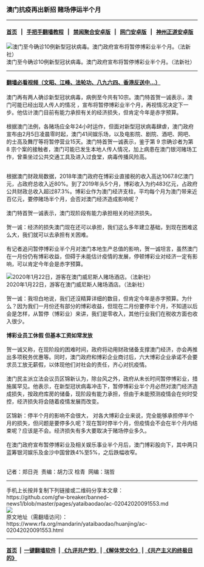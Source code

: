 ### 澳门抗疫再出新招   赌场停运半个月
------------------------

#### [首页](https://github.com/gfw-breaker/banned-news1/blob/master/README.md) &nbsp;&nbsp;|&nbsp;&nbsp; [手把手翻墙教程](https://github.com/gfw-breaker/guides/wiki) &nbsp;&nbsp;|&nbsp;&nbsp; [禁闻聚合安卓版](https://github.com/gfw-breaker/bn-android) &nbsp;&nbsp;|&nbsp;&nbsp; [网门安卓版](https://github.com/oGate2/oGate) &nbsp;&nbsp;|&nbsp;&nbsp; [神州正道安卓版](https://github.com/SzzdOgate/update) 



<div id="headerimg">
 <img alt="
澳门至今确诊10例新型冠状病毒。澳门政府宣布将暂停博彩业半个月。（法新社）" src="https://www.rfa.org/mandarin/yataibaodao/huanjing/ac-02042020091553.html/000_1OO6MX.jpg/@@images/05339c11-1cd7-462f-8d92-dc1811d2564e.jpeg" title="
澳门至今确诊10例新型冠状病毒。澳门政府宣布将暂停博彩业半个月。（法新社）"/>
 <div id="headerimgcontents">
  <div id="headerimgcaption">
   <span>
    澳门至今确诊10例新型冠状病毒。澳门政府宣布将暂停博彩业半个月。（法新社）
   </span>
   <!-- zoomattribute -->
  </div>
  <!-- headerimgcaption -->
 </div>
 <!-- headerimagecontents -->
</div>

<hr/>


#### [翻墙必看视频（文昭、江峰、法轮功、八九六四、香港反送中...）](https://github.com/gfw-breaker/banned-news1/blob/master/pages/link3.md)

<div id="storytext">
 <div>
  <div class="slot_header">
  </div>
 </div>
 <p>
 </p>
 <p>
  澳门再有两人确诊新型冠状病毒，病例至今共有10宗。澳门特首贺一诚表示，澳门可能已经出现人传人的情况 ，宣布将暂停博彩业半个月，再视情况决定下一步。他估计澳门目前有能力承担有关的经济损失，但肯定今年是赤字预算。
  <br/>
  <br/>
  根据澳门法例，各赌场应全年24小时运作，但面对新型冠状病毒肆虐，澳门政府宣布由2月5日凌晨零时起，澳门41间娱乐场，以及电影院、剧院、酒吧、网吧、的士高及舞厅等将暂停营业15天。澳门特首贺一诚表示，鉴于第 9 宗确诊者为第 8 宗个案的接触者，澳门可能已发生本地人传人情况，加上病患在澳门银河赌场工作，曾乘坐过公共交通工具及进入过食堂，病毒传播风险高。
 </p>
 <p>
 </p>
 <p>
  <br/>
  根据澳门财政局数据，2018年澳门政府在博彩业直接税的收入高达1067.8亿澳门元，占政府总收入近80%。到了2019年头5个月，博彩收入为约483亿元，占政府公共财政总收入超过87.3%。博彩业作为澳门经济支柱，平均每个月为澳门带来近百亿元，要停赌场半个月，会否对澳门经济造成影响呢？
  <br/>
  <br/>
  澳门特首贺一诚表示，澳门现阶段有能力承担相关的经济损失。
  <br/>
  <br/>
  贺一诚：经济的损失澳门现在还可以承担，我们这么多年建立基础，到现在困难这么大，我们就可以去承担有关困难。
  <br/>
  <br/>
  有记者追问暂停博彩业半个月对澳门本地生产总值的影响，贺一诚坦言，虽然澳门在一月份仍有博彩收益，但碍于未能估计疫情的发展，停顿博彩业对经济一定有影响，可以肯定今年会是赤字预算。
 </p>
 <p>
 </p>
 <p>
  <div class="image-inline captioned" style="width:1500px;">
   <div style="width:1500px;">
    <img alt="2020年1月22日，游客在澳门威尼斯人赌场酒店。（法新社）" src="https://www.rfa.org/mandarin/yataibaodao/huanjing/ac-02042020091553.html/000_1OO6MS.jpg" title="2020年1月22日，游客在澳门威尼斯人赌场酒店。（法新社）"/>
   </div>
   <div class="image-caption">
    <span style="width:1500px;">
     2020年1月22日，游客在澳门威尼斯人赌场酒店。（法新社）
    </span>
    <span class="copyright">
    </span>
   </div>
  </div>
  <br/>
  贺一诚：我坦白地说，我们还沒精算详细的数目，但肯定今年是赤字预算。为什么？因为我们一月份还有部分的博彩收益，但现在二月份要停半个月，不知道以后会是怎样，从暂停（博彩业）来讲，我们是零收入，其他行业我们在税收方面也收入很少。
  <br/>
  <br/>
  <b>
   博彩业员工休假 但基本工资如常发放
  </b>
  <br/>
  <br/>
  贺一诚又称，在现阶段的困难时间，政府将动用财政储备支撑澳门经济，亦会再推出多项税务优惠等。同时，澳门政府和博彩企业商讨后，六大博彩企业承诺不会要求员工放无薪假，以体现他们对社会的责任，齐心对抗疫情。
  <br/>
  <br/>
  澳门民主派立法会议员区锦新认为，除台风之外，政府从未长时间暂停博彩业，措施属罕见。他表示，在新型冠状病毒冲击下，暂停博彩业半个月必然对澳门经济造成损失，按政府库房的储备，现阶段有能力承担，但由于未能预测疫情会在何时受控，经济损失将会随着疫情发展而改变。
  <br/>
  <br/>
  区锦新：停半个月的影响不会很大， 对各大博彩企业来说，完全能够承担停半个月的损失，但问题是要停多久呢？现在暂时停半个月，但疫情会不会在半个月内结束呢？应该是不会。经济损失有多大要取决于赌场停业多久。
  <br/>
  <br/>
  在澳门政府宣布暂停博彩业及相关娱乐事业半个月后，澳门博彩股向下，其中两只蓝筹银河娱乐及金沙中国曾跌4%至5%，之后跌幅收窄。
  <br/>
  <br/>
 </p>
 <p>
 </p>
 <p>
  记者：郑日尧  责编：胡力汉 梒青  网编：瑞哲
 </p>
</div>

<hr/>
手机上长按并复制下列链接或二维码分享本文章：<br/>
https://github.com/gfw-breaker/banned-news1/blob/master/pages/yataibaodao/ac-02042020091553.md <br/>
<a href='https://github.com/gfw-breaker/banned-news1/blob/master/pages/yataibaodao/ac-02042020091553.md'><img src='https://github.com/gfw-breaker/banned-news1/blob/master/pages/yataibaodao/ac-02042020091553.md.png'/></a> <br/>
原文地址（需翻墙访问）：https://www.rfa.org/mandarin/yataibaodao/huanjing/ac-02042020091553.html


------------------------
#### [首页](https://github.com/gfw-breaker/banned-news1/blob/master/README.md) &nbsp;|&nbsp; [一键翻墙软件](https://github.com/gfw-breaker/nogfw/blob/master/README.md) &nbsp;| [《九评共产党》](https://github.com/gfw-breaker/9ping.md/blob/master/README.md#九评之一评共产党是什么) | [《解体党文化》](https://github.com/gfw-breaker/jtdwh.md/blob/master/README.md) | [《共产主义的终极目的》](https://github.com/gfw-breaker/gczydzjmd.md/blob/master/README.md)


<img src='http://gfw-breaker.win/banned-news/pages/yataibaodao/ac-02042020091553.md' width='0px' height='0px'/>